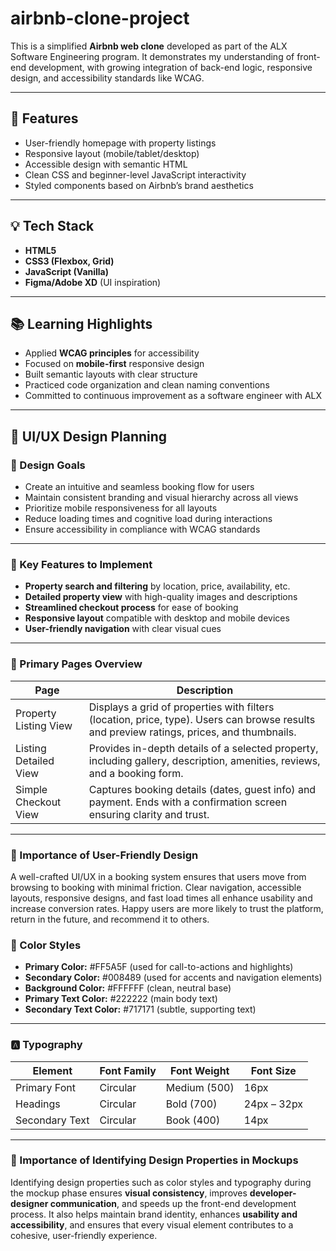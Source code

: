 # airbnb-clone-project

This is a simplified **Airbnb web clone** developed as part of the ALX Software Engineering program. It demonstrates my understanding of front-end development, with growing integration of back-end logic, responsive design, and accessibility standards like WCAG.

---

## 🚀 Features

- User-friendly homepage with property listings
- Responsive layout (mobile/tablet/desktop)
- Accessible design with semantic HTML
- Clean CSS and beginner-level JavaScript interactivity
- Styled components based on Airbnb’s brand aesthetics

---

## 💡 Tech Stack

- **HTML5**
- **CSS3 (Flexbox, Grid)**
- **JavaScript (Vanilla)**
- **Figma/Adobe XD** (UI inspiration)

---

## 📚 Learning Highlights

- Applied **WCAG principles** for accessibility
- Focused on **mobile-first** responsive design
- Built semantic layouts with clear structure
- Practiced code organization and clean naming conventions
- Committed to continuous improvement as a software engineer with ALX

---
## 🎨 UI/UX Design Planning

### 📌 Design Goals

- Create an intuitive and seamless booking flow for users
- Maintain consistent branding and visual hierarchy across all views
- Prioritize mobile responsiveness for all layouts
- Reduce loading times and cognitive load during interactions
- Ensure accessibility in compliance with WCAG standards

---

### 🌟 Key Features to Implement

- **Property search and filtering** by location, price, availability, etc.
- **Detailed property view** with high-quality images and descriptions
- **Streamlined checkout process** for ease of booking
- **Responsive layout** compatible with desktop and mobile devices
- **User-friendly navigation** with clear visual cues

---

### 📄 Primary Pages Overview

| **Page**                 | **Description**                                                                                                                                     |
|--------------------------|-----------------------------------------------------------------------------------------------------------------------------------------------------|
| Property Listing View    | Displays a grid of properties with filters (location, price, type). Users can browse results and preview ratings, prices, and thumbnails.         |
| Listing Detailed View    | Provides in-depth details of a selected property, including gallery, description, amenities, reviews, and a booking form.                         |
| Simple Checkout View     | Captures booking details (dates, guest info) and payment. Ends with a confirmation screen ensuring clarity and trust.                             |

---

### 🤝 Importance of User-Friendly Design

A well-crafted UI/UX in a booking system ensures that users move from browsing to booking with minimal friction. Clear navigation, accessible layouts, responsive designs, and fast load times all enhance usability and increase conversion rates. Happy users are more likely to trust the platform, return in the future, and recommend it to others.

### 🎨 Color Styles

- **Primary Color:** #FF5A5F (used for call-to-actions and highlights)
- **Secondary Color:** #008489 (used for accents and navigation elements)
- **Background Color:** #FFFFFF (clean, neutral base)
- **Primary Text Color:** #222222 (main body text)
- **Secondary Text Color:** #717171 (subtle, supporting text)

---

### 🅰️ Typography

| **Element**       | **Font Family** | **Font Weight** | **Font Size**   |
|------------------|------------------|------------------|------------------|
| Primary Font     | Circular         | Medium (500)     | 16px             |
| Headings         | Circular         | Bold (700)       | 24px – 32px      |
| Secondary Text   | Circular         | Book (400)       | 14px             |

---

### 🧠 Importance of Identifying Design Properties in Mockups

Identifying design properties such as color styles and typography during the mockup phase ensures **visual consistency**, improves **developer-designer communication**, and speeds up the front-end development process. It also helps maintain brand identity, enhances **usability and accessibility**, and ensures that every visual element contributes to a cohesive, user-friendly experience.



